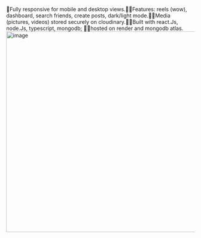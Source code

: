 Fully responsive for mobile and desktop views.Features: reels (wow), dashboard, search friends, create posts, dark/light mode.Media (pictures, videos) stored securely on cloudinary.Built with react.Js, node.Js, typescript, mongodb; hosted on render and mongodb atlas.<img width="1652" height="537" alt="image" src="https://github.com/user-attachments/assets/f93a36c9-d7cf-4de9-8f4e-c6bbc7e378a1" />
